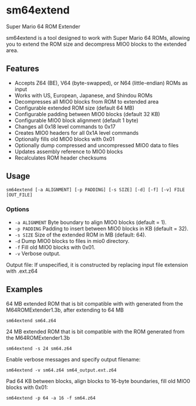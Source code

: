 # sm64extend
Super Mario 64 ROM Extender

sm64extend is a tool designed to work with Super Mario 64 ROMs, allowing you to extend the ROM size and decompress MIO0 blocks to the extended area.

## Features
- Accepts Z64 (BE), V64 (byte-swapped), or N64 (little-endian) ROMs as input
- Works with US, European, Japanese, and Shindou ROMs
- Decompresses all MIO0 blocks from ROM to extended area
- Configurable extended ROM size (default 64 MB)
- Configurable padding between MIO0 blocks (default 32 KB)
- Configurable MIO0 block alignment (default 1 byte)
- Changes all 0x18 level commands to 0x17
- Creates MIO0 headers for all 0x1A level commands
- Optionally fills old MIO0 blocks with 0x01
- Optionally dump compressed and uncompressed MIO0 data to files
- Updates assembly reference to MIO0 blocks
- Recalculates ROM header checksums

## Usage
```console
sm64extend [-a ALIGNMENT] [-p PADDING] [-s SIZE] [-d] [-f] [-v] FILE [OUT_FILE]
```

### Options
- `-a ALIGNMENT` Byte boundary to align MIO0 blocks (default = 1).
- `-p PADDING` Padding to insert between MIO0 blocks in KB (default = 32).
- `-s SIZE` Size of the extended ROM in MB (default: 64).
- `-d` Dump MIO0 blocks to files in mio0 directory.
- `-f` Fill old MIO0 blocks with 0x01.
- `-v` Verbose output.

Output file: If unspecified, it is constructed by replacing input file extension with .ext.z64
              
## Examples
64 MB extended ROM that is bit compatible with with generated from the M64ROMExtender1.3b, after extending to 64 MB
```console
sm64extend sm64.z64
```
               
24 MB extended ROM that is bit compatible with the ROM generated from the M64ROMExtender1.3b
```console
sm64extend -s 24 sm64.z64
```
                
Enable verbose messages and specify output filename:
```console
sm64extend -v sm64.z64 sm64_output.ext.z64
```
                 
Pad 64 KB between blocks, align blocks to 16-byte boundaries, fill old MIO0 blocks with 0x01:
```console
sm64extend -p 64 -a 16 -f sm64.z64
```
